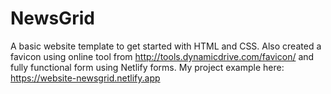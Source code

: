 # NewsGrid
A basic website template to get started with HTML and CSS.
Also created a favicon using online tool from  http://tools.dynamicdrive.com/favicon/ and fully functional form using Netlify forms.
My project example here: https://website-newsgrid.netlify.app

